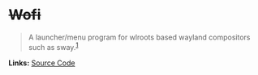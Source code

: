 # ~~Wofi~~

> A launcher/menu program for wlroots based wayland compositors such as sway.<sup>[1][desc]</sup>

**Links:** [Source Code]

[desc]: https://hg.sr.ht/~scoopta/wofi
[source code]: https://hg.sr.ht/~scoopta/wofi
